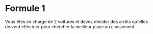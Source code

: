 # Formule 1  
Vous êtes en charge de 2 voitures et devez décider des arrêts qu'elles doivent effectuer pour chercher la meilleur place au classement.
